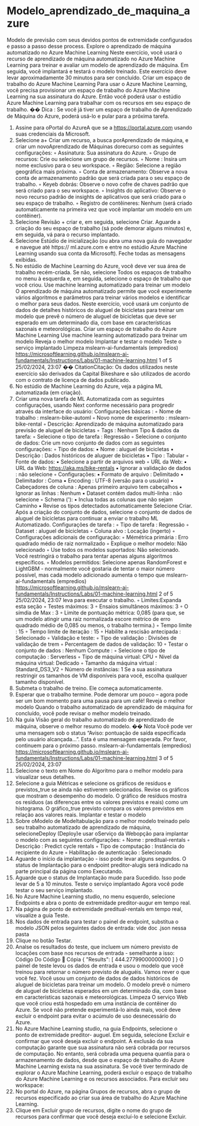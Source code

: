 # Modelo_aprendizado_de_maquina_azure
Modelo de previsão com seus devidos pontos de extremidade configurados e passo a passo desse process.
Explore o aprendizado de máquina
automatizado no Azure Machine Learning
Neste exercício, você usará o recurso de aprendizado de máquina automatizado no Azure Machine Learning
para treinar e avaliar um modelo de aprendizado de máquina. Em seguida, você implantará e testará o modelo
treinado.
Este exercício deve levar aproximadamente 30 minutos para ser concluído.
Criar um espaço de trabalho do Azure Machine Learning
Para usar o Azure Machine Learning, você precisa provisionar um espaço de trabalho do Azure Machine Learning
na sua assinatura do Azure. Então você poderá usar o estúdio Azure Machine Learning para trabalhar com os
recursos em seu espaço de trabalho.
�� Dica : Se você já tiver um espaço de trabalho de Aprendizado de Máquina do Azure, poderá usá-lo e pular para a próxima
tarefa.
1. Assine para oPortal do AzureA que se a https://portal.azure.com usando suas credenciais da Microsoft.
2. Selecione a+ Criar um recurso, a busca porAprendizado de máquina, e criar um novoAprendizado de
Máquinas dorecurso com as seguintes configurações:
◦ Assinatura: Sua assinatura do Azure.
◦ Grupo de recursos: Crie ou selecione um grupo de recursos.
◦ Nome : Insira um nome exclusivo para o seu workspace.
◦ Região: Selecione a região geográfica mais próxima.
◦ Conta de armazenamento: Observe a nova conta de armazenamento padrão que será criada para o
seu espaço de trabalho.
◦ Keyeb dobrás: Observe o novo cofre de chaves padrão que será criado para o seu workspace.
◦ Insights do aplicativo: Observe o novo recurso padrão de insights de aplicativos que será criado para
o seu espaço de trabalho.
◦ Registro de contêineres: Nenhum (será criado automaticamente na primeira vez que você implantar
um modelo em um contêiner).
3. Selecione Revisão + criar e, em seguida, selecione Criar. Aguarde a criação do seu espaço de trabalho (sá
pode demorar alguns minutos) e, em seguida, vá para o recurso implantado.
4. Selecione Estúdio de inicialização (ou abra uma nova guia do navegador e navegue até https://
ml.azure.com e entre no estúdio Azure Machine Learning usando sua conta da Microsoft). Feche todas as
mensagens exibidas.
5. No estúdio de Machine Learning do Azure, você deve ver sua área de trabalho recém-criada. Se não,
selecione Todos os espaços de trabalho no menu à esquerda e, em seguida, selecione o espaço de
trabalho que você criou.
Use machine learning automatizado para treinar um modelo
O aprendizado de máquina automatizado permite que você experimente vários algoritmos e parâmetros para
treinar vários modelos e identificar o melhor para seus dados. Neste exercício, você usará um conjunto de dados
de detalhes históricos do aluguel de bicicletas para treinar um modelo que prevê o número de aluguel de
bicicletas que deve ser esperado em um determinado dia, com base em características sazonais e
meteorológicas.
Criar um espaço
de trabalho do
Azure Machine
Learning
Use machine
learning
automatizado
para treinar um
modelo
Reveja o melhor
modelo
Implantar e
testar o modelo
Teste o serviço
implantado
Limpeza
mslearn-ai-fundamentals (empredios) https://microsoftlearning.github.io/mslearn-ai-fundamentals/Instructions/Labs/01-machine-learning.html
1 of 5 25/02/2024, 23:07
�� CitationCitação: Os dados utilizados neste exercício são derivados da Capital Bikeshare e são utilizados de acordo com o
contrato de licença de dados publicado.
1. No estúdio de Machine Learning do Azure, veja a página ML automatizada (em criação).
2. Criar uma nova tarefa de ML Automatizada com as seguintes configurações, usando Next conforme
necessário para progredir através da interface do usuário:
Configurações básicas :
◦ Nome de trabalho : mslearn-bike-automl
◦ Novo nome de experimento : mslearn-bike-rental
◦ Descrição: Aprendizado de máquina automatizado para previsão de aluguel de bicicletas
◦ Tags : Nenhum
Tipo & dados da tarefa:
◦ Selecione o tipo de tarefa : Regressão
◦ Selecione o conjunto de dados: Crie um novo conjunto de dados com as seguintes configurações:
◦ Tipo de dados:
▪ Nome : aluguel de bicicletas
▪ Descrição : Dados históricos de aluguer de bicicletas
▪ Tipo : Tabular
◦ Fonte de dados:
▪ Selecione a partir de arquivos web
◦ URL da Web:
▪ URL da Web: https://aka.ms/bike-rentals
▪ Ignorar a validação de dados : não selecione
◦ Configurações:
▪ Formato de arquivo : Delimitado
▪ Delimitador : Coma
▪ Encoding : UTF-8 (versão para o usuário)
▪ Cabeçadores de coluna : Apenas primeiro arquivo tem cabeçalhos
▪ Ignorar as linhas : Nenhum
▪ Dataset contém dados multi-linha : não selecione
◦ Schema ('):
▪ Inclua todas as colunas que não sejam Caminho
▪ Revise os tipos detectados automaticamente
Selecione Criar. Após a criação do conjunto de dados, selecione o conjunto de dados de aluguel de
bicicletas para continuar a enviar o trabalho ML Automatizado.
Configurações de tarefa :
◦ Tipo de tarefa : Regressão
◦ Dataset : aluguel de bicicletas
◦ Coluna alvo : Locação (ingerto)
◦ Configurações adicionais de configuração:
◦ Mémétrica primária : Erro quadrado médio de raiz normalizado
◦ Explique o melhor modelo: Não selecionado
◦ Use todos os modelos suportados: Não selecionado. Você restringirá o trabalho para tentar
apenas alguns algoritmos específicos.
◦ Modelos permitidos: Selecione apenas RandomForest e LightGBM - normalmente você
gostaria de tentar o maior número possível, mas cada modelo adicionado aumenta o tempo que
mslearn-ai-fundamentals (empredios) https://microsoftlearning.github.io/mslearn-ai-fundamentals/Instructions/Labs/01-machine-learning.html
2 of 5 25/02/2024, 23:07
leva para executar o trabalho.
◦ Limites:Expanda esta seção
◦ Testes máximos: 3
◦ Ensaios simultâneos máximos: 3
◦ O símdia de Max : 3
◦ Limite de pontuação métrica: 0,085 (para que, se um modelo atingir uma raiz normalizada
escore métrico de erro quadrado médio de 0,085 ou menos, o trabalho termina.)
◦ Tempo limite : 15
◦ Tempo limite de iteração : 15
◦ Habilite a rescisão antecipada : Selecionado
◦ Validação e teste:
◦ Tipo de validação : Divisões de validação de trem
◦ Percentagem de dados de validação: 10
◦ Testar o conjunto de dados : Nenhum
Compute :
◦ Selecione o tipo de computação : Serverless
◦ Tipo de máquina virtual: CPU
◦ Nível da máquina virtual: Dedicado
◦ Tamanho da máquina virtual : Standard_DS3_V2
◦ Número de instâncias: 1
Se a sua assinatura restringir os tamanhos de VM disponíveis para você, escolha qualquer tamanho
disponível.
3. Submeta o trabalho de treino. Ele começa automaticamente.
4. Esperar que o trabalho termine. Pode demorar um pouco – agora pode ser um bom momento para uma
pausa para um café!
Reveja o melhor modelo
Quando o trabalho automatizado de aprendizado de máquina for concluído, você pode revisar o melhor modelo
treinado.
1. Na guia Visão geral do trabalho automatizado de aprendizado de máquina, observe o melhor resumo do
modelo.
�� Nota Você pode ver uma mensagem sob o status “Aviso: pontuação de saída especificada pelo usuário alcançada...”.
Esta é uma mensagem esperada. Por favor, continuem para o próximo passo.
mslearn-ai-fundamentals (empredios) https://microsoftlearning.github.io/mslearn-ai-fundamentals/Instructions/Labs/01-machine-learning.html
3 of 5 25/02/2024, 23:07
2. Selecione o texto em Nome do Algoritmo para o melhor modelo para visualizar seus detalhes.
3. Selecione a guia Métricas e selecione os gráficos de resíduos e previstos_true se ainda não estiverem
selecionados.
Revise os gráficos que mostram o desempenho do modelo. O gráfico de resíduos mostra os resíduos (as
diferenças entre os valores previstos e reais) como um histograma. O gráfico_true previsto compara os
valores previstos em relação aos valores reais.
Implantar e testar o modelo
1. Sobre oModelo de Modeltabulação para o melhor modelo treinado pelo seu trabalho automatizado de
aprendizado de máquina, selecioneDeploy (Deploy)e usar oServiço da Webopção para implantar o
modelo com as seguintes configurações:
◦ Nome : preditual-rentals
◦ Descrição : Predict cycle rentals
◦ Tipo de computação : Instância do recipiente do Azure
◦ Habilitação de autenticação : Selecionado
2. Aguarde o início da implantação - isso pode levar alguns segundos. O status de Implantação para o
endpoint preditor-alugis será indicado na parte principal da página como Executando.
3. Aguarde que o status de Implantação mude para Sucedido. Isso pode levar de 5 a 10 minutos.
Teste o serviço implantado
Agora você pode testar o seu serviço implantado.
1. No Azure Machine Learning studio, no menu esquerdo, selecione Endpoints e abra o ponto de
extremidade preditor-augur em tempo real.
2. Na página de ponto de extremidade preditual-rentals em tempo real, visualize a guia Teste.
3. Nos dados de entrada para testar o painel de endpoint, substitua o modelo JSON pelos seguintes dados
de entrada: vide doc .json nessa pasta
4. Clique no botão Testar.
5. Analse os resultados do teste, que incluem um número previsto de locações com base nos recursos de
entrada - semelhante a isso:
Código Do Código  Cópia
{
"Results": [
444.27799000000000
]
}
O painel de teste levou os dados de entrada e usou o modelo que você treinou para retornar o número
previsto de aluguéis.
Vamos rever o que você fez. Você usou um conjunto de dados de dados históricos de aluguel de bicicletas para
treinar um modelo. O modelo prevê o número de aluguel de bicicletas esperados em um determinado dia, com
base em características sazonais e meteorológicas.
Limpeza
O serviço Web que você criou está hospedado em uma instância de contêiner do Azure. Se você não pretende
experimentá-lo ainda mais, você deve excluir o endpoint para evitar o acúmulo de uso desnecessário do Azure.
1. No Azure Machine Learning studio, na guia Endpoints, selecione o ponto de extremidade preditor-
auguel. Em seguida, selecione Excluir e confirmar que você deseja excluir o endpoint.
A exclusão da sua computação garante que sua assinatura não será cobrada por recursos de computação.
No entanto, será cobrada uma pequena quantia para o armazenamento de dados, desde que o espaço de
trabalho do Azure Machine Learning exista na sua assinatura. Se você tiver terminado de explorar o Azure
Machine Learning, poderá excluir o espaço de trabalho do Azure Machine Learning e os recursos
associados.
Para excluir seu workspace:
1. No portal do Azure, na página Grupos de recursos, abra o grupo de recursos especificado ao criar sua
área de trabalho do Azure Machine Learning.
2. Clique em Excluir grupo de recursos, digite o nome do grupo de recursos para confirmar que você deseja
excluí-lo e selecione Excluir.
